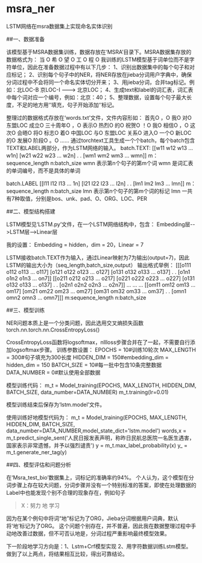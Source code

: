 # msra_ner
LSTM网络在msra数据集上实现命名实体识别

##一、数据准备

该模型基于MSRA数据集训练，数据存放在‘MSRA’目录下。MSRA数据集存放的数据格式为：
当	O
希	O
望	O
工	O
程	O
我训练的LSTM模型基于词单位而不是字符单位，因此在准备数据过程中有以下几步：
1、识别出数据集中的每个句子和对应标记；
2、识别每个句子中的NER，将NER存放在jieba分词用户字典中，确保分词过程中不会将同一个命名实体切分开来；
3、用jieba分词，合并tag标记。例如：北LOC-B 京LOC-I ---> 北京LOC；
4、生成text和label的词汇表，词汇表中每个词对应一个编号，例如：北京：40；
5、整理数据，设置每个句子最大长度，不足的地方用‘<pad>’填充，句子开始添加‘<bos>’标记。

整理过的数据格式存放在‘words.txt’文件，文件内容形如：
首先O ，O 我O 对O 东盟LOC 成立O 三十周年O ，O 表示O 热烈O 的O 祝贺O ！O 
我O 相信O ，O 这次O 会晤O 将O 标志O 着O 中国LOC 与O 东盟LOC 关系O 进入O 一个O 新LOC 的O 发展O 阶段O 。O 
……
通过torchtext工具生成一个个batch，每个batch包含TEXT和LABEL两部分，作为LSTM网络的输入。
batch.TEXT:
[[w11 w12 w13 ... w1n]
[w21 w22 w23 ... w2n]
.
.
[wm1 wm2 wm3 ... wmn]]
m：sequence_length
n:batch_size
wmn 表示第n个句子的第m个词
wmn 是词汇表的单词编号，而不是具体的单词

batch.LABEL
[[l11 l12 l13 ... 1n]
[l21 l22 l23 ... l2n]
.
.
[lm1 lm2 lm3 ... lmn]]
m：sequence_length
n:batch_size
lmn 表示第n个句子的第m个词的标记
lmn 一共有7种取值，分别是bos、unk、pad、O、ORG、LOC、PER


##二、模型结构搭建

LSTM模型见‘LSTM.py’文件，在一个LSTM网络结构中，包含：
Embedding层-->LSTM层-->Linear层

我的设置：
Embedding = hidden，dim = 20，Linear = 7

LSTM接收batch.TEXT作为输入，通过Linear映射为7为输出(output=7)，因此LSTM的输出大小为（seq_length,batch_size,output）
输出格式举例：
[[[o111 o112 o113 ... o117]
[o121 o122 o123 ... o127]
[o131 o132 o133 ... o137]
.
.
[o1n1 o1n2 o1n3 ... on7]]
[[o211 o212 o213 ... o217]
[o221 o222 o223 ... o227]
[o131 o132 o133 ... o137]
.
.
[o2n1 o2n2 o2n3 ... o2n7]]
...
...
...
[[om11 om12 om13 ... om17]
[om21 om22 om23 ... om27]
[om31 om32 om33 ... om37]
.
.
[omn1 omn2 omn3 ... omn7]]]
m:sequence_length n:batch_size


##三、模型训练

NER问题本质上是一个分类问题，因此选用交叉熵损失函数
torch.nn.torch.nn.CrossEntropyLoss()

CrossEntropyLoss函数将logsoftmax，nllloss步骤合并在了一起，不需要自行添加logsoftmax步骤。
训练参数设置：
EPOCHS = 10#训练10轮次
MAX_LENGTH = 300#句子填充为300长度
HIDDEN_DIM = 150#embedding_dim = hidden_dim = 150
BATCH_SIZE = 10#每一批中包含10条完整数据
DATA_NUMBER = 0#默认使用全部数据

模型训练代码：
m_t = Model_training(EPOCHS, MAX_LENGTH, HIDDEN_DIM, BATCH_SIZE, data_number=DATA_NUMBER)
m_t.training(lr=0.01)

模型训练结束后保存为‘lstm.model’文件。

使用训练好地模型代码为：
m_t = Model_training(EPOCHS, MAX_LENGTH, HIDDEN_DIM, BATCH_SIZE, data_number=DATA_NUMBER,model_state_dict='lstm.model')
words,x = m_t.predict_single_sent('人民日报发表声明，称昨日民航总医院一名医生遇害，国家表示非常遗憾，并予以强烈谴责')
y = m_t.max_label_probability(x)
y_ = m_t.generate_ner_tag(y)


##四、模型评估和问题分析

在‘Msra_test_bio’数据集上，词标记的准确率约94%。
个人认为，这个模型在分词步骤上存在较大问题，分词步骤并没有一个特别标准的答案，即使在处理数据的Label中也能发现个别不合理的现象存在，例如句子
>X：努力 地 学习

因为在某个例句中将词“地”标记为了ORG，Jieba分词根据用户词典，默认将‘地’标记为了ORG。
这个问题个别存在，并不普遍，因此我在数据整理过程中手动地改善过数据，但不可否认地是，分词过程严重影响最终模型效果。

下一阶段地学习方向是：1、Lstm+Crf模型实现  2、用字符数据训练Lstm模型。
做到了以上两点，将结果相互比较，得出可靠结论。
